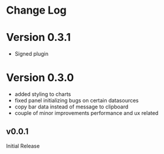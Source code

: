 # Change Log

# Version 0.3.1

- Signed plugin

# Version 0.3.0

- added styling to charts
- fixed panel initializing bugs on certain datasources
- copy bar data instead of message to clipboard
- couple of minor improvements performance and ux related

## v0.0.1

Initial Release
